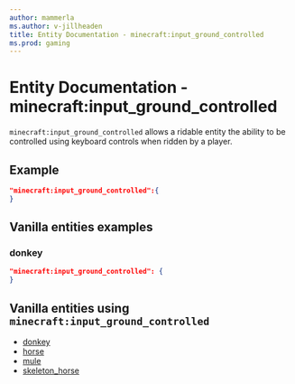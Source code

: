 ```yaml
---
author: mammerla
ms.author: v-jillheaden
title: Entity Documentation - minecraft:input_ground_controlled
ms.prod: gaming
---
```


# Entity Documentation -  minecraft:input_ground_controlled

`minecraft:input_ground_controlled` allows a ridable entity the ability to be controlled using keyboard controls when ridden by a player.

## Example

```json
"minecraft:input_ground_controlled":{
}
```

## Vanilla entities examples

### donkey

```json
"minecraft:input_ground_controlled": {
}
```

## Vanilla entities using `minecraft:input_ground_controlled`

- [donkey](../../../../Source/VanillaBehaviorPack_Snippets/entities/donkey.md)
- [horse](../../../../Source/VanillaBehaviorPack_Snippets/entities/horse.md)
- [mule](../../../../Source/VanillaBehaviorPack_Snippets/entities/mule.md)
- [skeleton_horse](../../../../Source/VanillaBehaviorPack_Snippets/entities/skeleton_horse.md)
